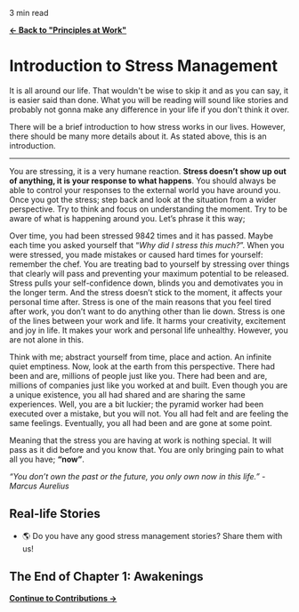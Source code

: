 <p id="reading-time-action-id" align="left">3 min read</p>

[**← Back to "Principles at Work"**](principles_at_work.md)

# Introduction to Stress Management

It is all around our life. That wouldn't be wise to skip it and as you can say, it is easier said than done. What you will be reading will sound like stories and probably not gonna make any difference in your life if you don't think it over.

There will be a brief introduction to how stress works in our lives. However, there should be many more details about it. As stated above, this is an introduction.

---

You are stressing, it is a very humane reaction. **Stress doesn’t show up out of anything, it is your response to what happens**. You should always be able to control your responses to the external world you have around you. Once you got the stress; step back and look at the situation from a wider perspective. Try to think and focus on understanding the moment. Try to be aware of what is happening around you. Let’s phrase it this way;

Over time, you had been stressed 9842 times and it has passed. Maybe each time you asked yourself that “_Why did I stress this much?_”. When you were stressed, you made mistakes or caused hard times for yourself: remember the chef. You are treating bad to yourself by stressing over things that clearly will pass and preventing your maximum potential to be released. Stress pulls your self-confidence down, blinds you and demotivates you in the longer term. And the stress doesn’t stick to the moment, it affects your personal time after. Stress is one of the main reasons that you feel tired after work, you don’t want to do anything other than lie down. Stress is one of the lines between your work and life. It harms your creativity, excitement and joy in life. It makes your work and personal life unhealthy. However, you are not alone in this.

Think with me; abstract yourself from time, place and action. An infinite quiet emptiness. Now, look at the earth from this perspective. There had been and are, millions of people just like you. There had been and are, millions of companies just like you worked at and built. Even though you are a unique existence, you all had shared and are sharing the same experiences. Well, you are a bit luckier; the pyramid worker had been executed over a mistake, but you will not. You all had felt and are feeling the same feelings. Eventually, you all had been and are gone at some point.

Meaning that the stress you are having at work is nothing special. It will pass as it did before and you know that. You are only bringing pain to what all you have; **“now”**.

_“You don’t own the past or the future, you only own now in this life.”_ - _Marcus Aurelius_

## Real-life Stories

- 🌎 Do you have any good stress management stories? Share them with us!

## The End of Chapter 1: Awakenings

[**Continue to Contributions →**](../../common/contributions.md)

